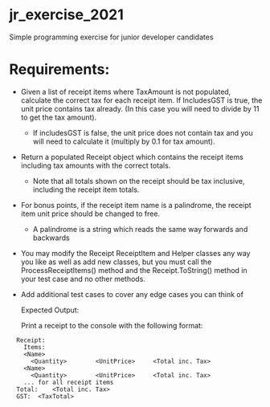 # jr_exercise_2021
Simple programming exercise for junior developer candidates

# Requirements:

* Given a list of receipt items where TaxAmount is not populated, calculate the correct tax for each receipt item. If IncludesGST is true, the unit price contains tax already. (In this case you will need to divide by 11 to get the tax amount). 
    * If includesGST is false, the unit price does not contain tax and you will need to calculate it (multiply by 0.1 for tax amount). 
* Return a populated Receipt object which contains the receipt items including tax amounts with the correct totals.
    * Note that all totals shown on the receipt should be tax inclusive, including the receipt item totals.
* For bonus points, if the receipt item name is a palindrome, the receipt item unit price should be changed to free. 
    * A palindrome is a string which reads the same way forwards and backwards
* You may modify the Receipt ReceiptItem and Helper classes any way you like as well as add new classes, but you must call the ProcessReceiptItems() method and the Receipt.ToString() method in your test case and no other methods. 
* Add additional test cases to cover any edge cases you can think of

  Expected Output:

  Print a receipt to the console with the following format:
```
  Receipt:
    Items:
    <Name>
      <Quantity>		<UnitPrice>		<Total inc. Tax>
    <Name>			
      <Quantity>		<UnitPrice>		<Total inc. Tax>
    ... for all receipt items
  Total:	<Total inc. Tax>
  GST:	<TaxTotal>
```
